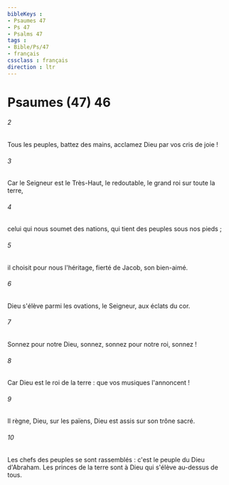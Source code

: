```yaml
---
bibleKeys : 
- Psaumes 47
- Ps 47
- Psalms 47
tags : 
- Bible/Ps/47
- français
cssclass : français
direction : ltr
---
```


# Psaumes (47) 46

###### 2
Tous les peuples, battez des mains, acclamez Dieu par vos cris de joie !
###### 3
Car le Seigneur est le Très-Haut, le redoutable, le grand roi sur toute la terre,
###### 4
celui qui nous soumet des nations, qui tient des peuples sous nos pieds ;
###### 5
il choisit pour nous l'héritage, fierté de Jacob, son bien-aimé.
###### 6
Dieu s'élève parmi les ovations, le Seigneur, aux éclats du cor.
###### 7
Sonnez pour notre Dieu, sonnez, sonnez pour notre roi, sonnez !
###### 8
Car Dieu est le roi de la terre : que vos musiques l'annoncent !
###### 9
Il règne, Dieu, sur les païens, Dieu est assis sur son trône sacré.
###### 10
Les chefs des peuples se sont rassemblés : c'est le peuple du Dieu d'Abraham. Les princes de la terre sont à Dieu qui s'élève au-dessus de tous.
